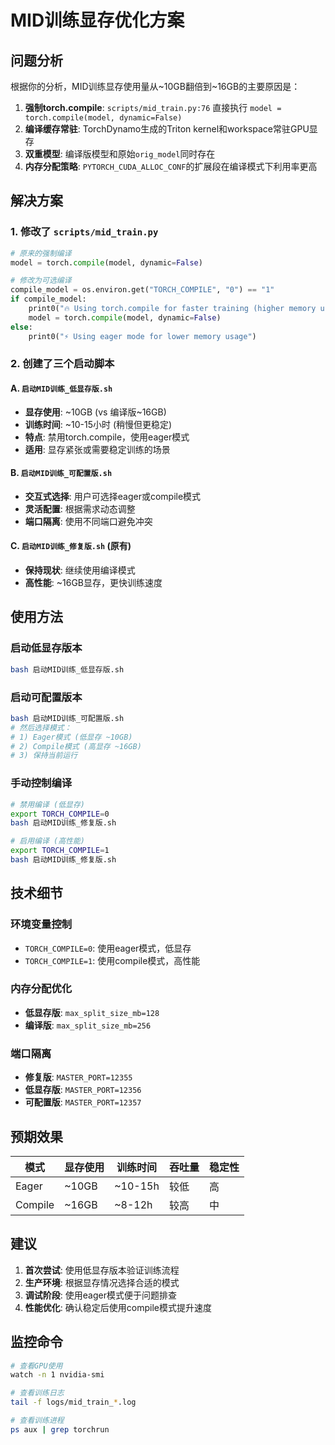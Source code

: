 # MID训练显存优化方案

## 问题分析

根据你的分析，MID训练显存使用量从~10GB翻倍到~16GB的主要原因是：

1. **强制torch.compile**: `scripts/mid_train.py:76` 直接执行 `model = torch.compile(model, dynamic=False)`
2. **编译缓存常驻**: TorchDynamo生成的Triton kernel和workspace常驻GPU显存
3. **双重模型**: 编译版模型和原始`orig_model`同时存在
4. **内存分配策略**: `PYTORCH_CUDA_ALLOC_CONF`的扩展段在编译模式下利用率更高

## 解决方案

### 1. 修改了 `scripts/mid_train.py`

```python
# 原来的强制编译
model = torch.compile(model, dynamic=False)

# 修改为可选编译
compile_model = os.environ.get("TORCH_COMPILE", "0") == "1"
if compile_model:
    print0("🔥 Using torch.compile for faster training (higher memory usage)")
    model = torch.compile(model, dynamic=False)
else:
    print0("⚡ Using eager mode for lower memory usage")
```

### 2. 创建了三个启动脚本

#### A. `启动MID训练_低显存版.sh`
- **显存使用**: ~10GB (vs 编译版~16GB)
- **训练时间**: ~10-15小时 (稍慢但更稳定)
- **特点**: 禁用torch.compile，使用eager模式
- **适用**: 显存紧张或需要稳定训练的场景

#### B. `启动MID训练_可配置版.sh`
- **交互式选择**: 用户可选择eager或compile模式
- **灵活配置**: 根据需求动态调整
- **端口隔离**: 使用不同端口避免冲突

#### C. `启动MID训练_修复版.sh` (原有)
- **保持现状**: 继续使用编译模式
- **高性能**: ~16GB显存，更快训练速度

## 使用方法

### 启动低显存版本
```bash
bash 启动MID训练_低显存版.sh
```

### 启动可配置版本
```bash
bash 启动MID训练_可配置版.sh
# 然后选择模式：
# 1) Eager模式 (低显存 ~10GB)
# 2) Compile模式 (高显存 ~16GB)
# 3) 保持当前运行
```

### 手动控制编译
```bash
# 禁用编译 (低显存)
export TORCH_COMPILE=0
bash 启动MID训练_修复版.sh

# 启用编译 (高性能)
export TORCH_COMPILE=1
bash 启动MID训练_修复版.sh
```

## 技术细节

### 环境变量控制
- `TORCH_COMPILE=0`: 使用eager模式，低显存
- `TORCH_COMPILE=1`: 使用compile模式，高性能

### 内存分配优化
- **低显存版**: `max_split_size_mb=128`
- **编译版**: `max_split_size_mb=256`

### 端口隔离
- **修复版**: `MASTER_PORT=12355`
- **低显存版**: `MASTER_PORT=12356`
- **可配置版**: `MASTER_PORT=12357`

## 预期效果

| 模式 | 显存使用 | 训练时间 | 吞吐量 | 稳定性 |
|------|----------|----------|--------|--------|
| Eager | ~10GB | ~10-15h | 较低 | 高 |
| Compile | ~16GB | ~8-12h | 较高 | 中 |

## 建议

1. **首次尝试**: 使用低显存版本验证训练流程
2. **生产环境**: 根据显存情况选择合适的模式
3. **调试阶段**: 使用eager模式便于问题排查
4. **性能优化**: 确认稳定后使用compile模式提升速度

## 监控命令

```bash
# 查看GPU使用
watch -n 1 nvidia-smi

# 查看训练日志
tail -f logs/mid_train_*.log

# 查看训练进程
ps aux | grep torchrun
```
